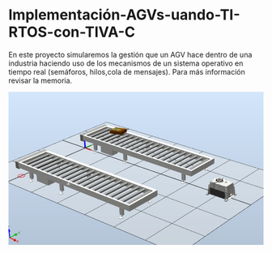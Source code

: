 # Implementación-AGVs-uando-TI-RTOS-con-TIVA-C
En este proyecto simularemos la gestión que un AGV hace dentro de una industria haciendo uso de los mecanismos de un sistema operativo en tiempo real (semáforos, hilos,cola de mensajes). Para más información revisar la memoria.

![picture](proy.jpg)
